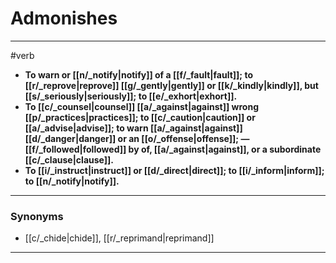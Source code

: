 # Admonishes
---
#verb
- **To warn or [[n/_notify|notify]] of a [[f/_fault|fault]]; to [[r/_reprove|reprove]] [[g/_gently|gently]] or [[k/_kindly|kindly]], but [[s/_seriously|seriously]]; to [[e/_exhort|exhort]].**
- **To [[c/_counsel|counsel]] [[a/_against|against]] wrong [[p/_practices|practices]]; to [[c/_caution|caution]] or [[a/_advise|advise]]; to warn [[a/_against|against]] [[d/_danger|danger]] or an [[o/_offense|offense]]; — [[f/_followed|followed]] by of, [[a/_against|against]], or a subordinate [[c/_clause|clause]].**
- **To [[i/_instruct|instruct]] or [[d/_direct|direct]]; to [[i/_inform|inform]]; to [[n/_notify|notify]].**
---
### Synonyms
- [[c/_chide|chide]], [[r/_reprimand|reprimand]]
---
